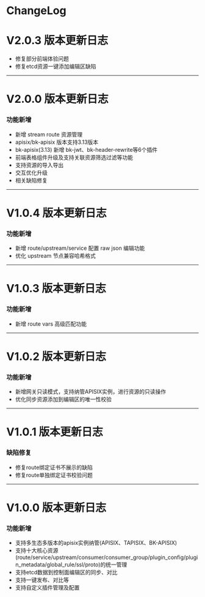 # ChangeLog
<!-- 2025-10-17 -->
# V2.0.3 版本更新日志
- 修复部分前端体验问题
- 修复etcd资源一键添加编辑区缺陷
---

<!-- 2025-09-13 -->
# V2.0.0 版本更新日志

### 功能新增
- 新增 stream route 资源管理
- apisix/bk-apisix 版本支持3.13版本
- bk-apisix(3.13) 新增 bk-jwt、bk-header-rewrite等6个插件
- 前端表格组件升级及支持关联资源筛选过滤等功能
- 支持资源的导入导出
- 交互优化升级
- 相关缺陷修复
---

<!-- 2025-07-10 -->
# V1.0.4 版本更新日志

### 功能新增
- 新增 route/upstream/service 配置 raw json 编辑功能
- 优化 upstream 节点兼容哈希格式
---

<!-- 2025-07-09 -->
# V1.0.3 版本更新日志

### 功能新增
- 新增 route vars 高级匹配功能
---

<!-- 2025-05-15 -->
# V1.0.2 版本更新日志

### 功能新增
- 新增网关只读模式，支持纳管APISIX实例，进行资源的只读操作
- 优化同步资源添加到编辑区的唯一性校验
---

<!-- 2025-04-01 -->
# V1.0.1 版本更新日志

### 缺陷修复
- 修复route绑定证书不展示的缺陷
- 修复route单独绑定证书校验问题
---

<!-- 2025-03-18 -->
# V1.0.0 版本更新日志

### 功能新增
- 支持多生态多版本的apisix实例纳管(APISIX、TAPISIX、BK-APISIX)
- 支持十大核心资源(route/service/upstream/consumer/consumer_group/plugin_config/plugin_metadata/global_rule/ssl/proto)的统一管理
- 支持etcd数据到控制面编辑区的同步、对比
- 支持一键发布、对比等
- 支持自定义插件管理及配置





